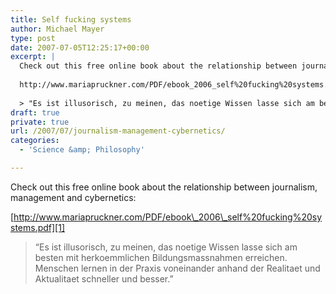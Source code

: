 ```yaml
---
title: Self fucking systems
author: Michael Mayer
type: post
date: 2007-07-05T12:25:17+00:00
excerpt: |
  Check out this free online book about the relationship between journalism, management and cybernetics:
  
  http://www.mariapruckner.com/PDF/ebook_2006_self%20fucking%20systems.pdf
  
  > "Es ist illusorisch, zu meinen, das noetige Wissen lasse sich am besten mit herkoemmlichen Bildungsmassnahmen erreichen. Menschen lernen in der Praxis voneinander anhand der Realitaet und Aktualitaet schneller und besser."
draft: true
private: true
url: /2007/07/journalism-management-cybernetics/
categories:
  - 'Science &amp; Philosophy'

---
```

Check out this free online book about the relationship between journalism, management and cybernetics:

[http://www.mariapruckner.com/PDF/ebook\_2006\_self%20fucking%20systems.pdf][1]

> &#8220;Es ist illusorisch, zu meinen, das noetige Wissen lasse sich am besten mit herkoemmlichen Bildungsmassnahmen erreichen. Menschen lernen in der Praxis voneinander anhand der Realitaet und Aktualitaet schneller und besser.&#8221;

 [1]: http://www.mariapruckner.com/PDF/ebook_2006_self%20fucking%20systems.pdf